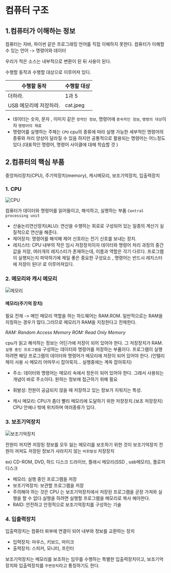 # 컴퓨터 구조

## 1.컴퓨터가 이해하는 정보

컴퓨터는 자바, 파이썬 같은 프로그래밍 언어를 직접 이해하지 못한다.
컴퓨터가 이해할 수 있는 언어 -> 명령어와 데이터

우리가 적은 소스는 내부적으로 변환이 된 뒤 사용이 된다.

수행할 동작과 수행할 대상으로 이루어져 있디.

| 수행할 동작            | 수행할 대상 |
| ---------------------- | ----------- |
| 더하라.                | 1과 5       |
| USB 메모리에 저장하라. | cat.jpeg    |

- 데이터는 숫자, 문자 , 이미지 같은 `정적인 정보`, 명령어에 `종속적인 정보`, `명령의 대상`이자 `명령어의 재료`
- 명령어를 실행하는 주체는 `CPU` cpu의 종류에 따라 실행 가능한 세부적인 명령어의 종류와 처리 양상이 달라질 수 있음
  하지만 공통적으로 활용되는 명령어는 어느정도 있다.(대표적인 명령어, 명령어 사이클에 대헤 학습할 것 )

## 2.컴퓨터의 핵심 부품

중앙처리장치(CPU), 주기억장치(memory), 캐시메모리, 보조기억장치, 입출력장치

### 1. CPU

![CPU](https://csnote.net/assets/img/arch/cpu.png)

컴퓨터가 데이터와 명령어를 읽어들이고, 해석하고, 실행하는 부품
`Central processing unit`

- 산술논리연산장치(ALU): 연산을 수행하는 회로로 구성되어 있는 일종의 계산기 실질적으로 연산을 해준다.
- 제어장치: 명령어를 해석해 제어 신호라는 전기 신호를 보내는 장치.
- 레지스터: CPU 내부의 작은 임시 저장장치이자 데이터와 명령어 처리 과정의 중간값을 저장, 여러개의 레지스터가 존재하는데,
  이름과 역할은 각기 다르다. 프로그램이 실행되는지 파악하기에 제일 좋은 중요한 구성요소 , 명령어는 반드시 레지스터에 저장이 된다!
  로 이루어져있다.

### 2. 메모리와 캐시 메모리

![메모리](https://csnote.net/assets/img/arch/memory.png)

#### 메모리(주기억 장치)

필요 전제 -> 메인 메모리 역할을 하는 하드웨어는 RAM.ROM. 일반적으로는 RAM을 지칭하는 경우가 많다.그러므로 메모리가 RAM을 지칭한다고 전제한다.

_RAM: Random Access Memory ROM: Read Only Memory_

cpu가 읽고 해석하는 정보는 어딘가에 저장이 되어 있어야 한다. 그 저장장치가 RAM.  
`실행 중인 프로그램을` 구성하는 데이터와 명령어를 저장하는 부품이다. 프로그램이 실행하려면 해당 프로그램의 데이터와 명령어가 메모리에 저장이 되어 있어야 한다. (인텔리제이 사용 시 메모리 어마무시 잡아묵지... 실행중에는 계쏙 잡아묵지)

- 주소: 데이터와 명령어는 메모리 속에서 정돈이 되어 있어야 한다. 그래서 사용되는 개념이 바로 주소이다.
  원하는 정보에 접근하기 위해 필요

- 휘발성: 전원이 공급되지 않을 때 저장하고 있는 정보가 지워지는 특성.

- 캐시 메모리: CPU가 좀더 빨리 메모리에 도달하기 위한 저장장치.(보조 저장장치) CPU 안에나 밖에 위치하며 여러종류가 있다.

### 3. 보조기억장치

![보조기억장치](https://csnote.net/assets/img/arch/storage.png)

전원이 꺼지면 저장된 정보를 모두 잃는 메모리를 보조하기 위한 것이 보조기억장치
전원이 꺼져도 저장된 정보가 사라지지 않는 `비휘발성` 저장장치

ex) CD-ROM, DVD, 하드 디스크 드라이브, 플래시 메모리(SSD , usb메모리), 플로피 디스크

- 메모리: 실행 중인 프로그램을 저장
- 보조기억장치: 보관할 프로그램을 저장
- 주의해야 하는 것은 CPU 는 보조기억장치에서 저장된 프로그램을 곧장 가져와 실행을 할 수 없다.실행을 하려면 실행할 프로그램을 메모리로 복사 해야한다.
- RAID: 안전하고 안정적으로 보조기억장치를 구성하는 기술

### 4. 입출력장치

입출력장치는 컴퓨터 뢰부에 연결이 되어 내부와 정보를 교환하는 장치

- 입력장치: 마우스, 키보드, 마이크
- 출력장치: 스피커, 모니터, 프린터

보조기억장치는 메모리를 보조하는 임무를 수행하는 특별한 입출력장치이고, 보조기억장치와 입출력장치를 `주변장치`라고 통칭하기도 한다.
